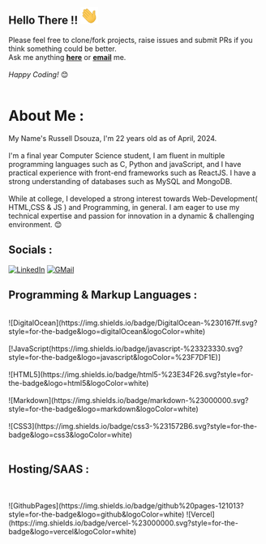 ## Hello There !! <img src = "https://github.com/Russell-Dsouzaa/Russell-Dsouzaa/blob/main/gifs/hand-wave.gif" width = "35px" height = auto>

Please feel free to clone/fork projects, raise issues and submit PRs if you think something could be better. <br>
Ask me anything <a href="https://github.com/Russell-Dsouzaa/Russsell-Dsouzaa/issues/new"><b>here</b></a> or <a href="mailto:220russell0021@dbit.in"><b>email</b></a> me.
<br><br>
<i>Happy Coding!</i> 😊<br><br>

# About Me :
My Name's Russell Dsouza, I'm 22 years old as of April, 2024. <br><br>I'm a final year Computer Science student, I am fluent in multiple programming languages such as C, Python and javaScript, and I have practical experience with front-end frameworks such as ReactJS. I have a strong understanding of databases such as MySQL and MongoDB. <br><br> While at college, I developed a strong interest towards Web-Development( HTML,CSS & JS ) and Programming, in general. I am eager to use my technical expertise and passion for innovation in a dynamic & challenging environment. 😊<br>

## Socials :
[![LinkedIn](https://img.shields.io/badge/LinkedIn-%230077B5.svg?logo=linkedin&logoColor=white)](https://www.linkedin.com/in/russell-dsouza-203987252/) 
[![GMail](https://img.shields.io/badge/-Gmail-c14438?style=flat-square&logo=Gmail&logoColor=white&link=mailto:pks85715@gmail.com)](mailto:220russell0021@dbit.in) 

## Programming & Markup Languages :
</br>
![DigitalOcean](https://img.shields.io/badge/DigitalOcean-%230167ff.svg?style=for-the-badge&logo=digitalOcean&logoColor=white)
</br>
</br>
[!JavaScript(https://img.shields.io/badge/javascript-%23323330.svg?style=for-the-badge&logo=javascript&logoColor=%23F7DF1E)] 
</br>
</br>
![HTML5](https://img.shields.io/badge/html5-%23E34F26.svg?style=for-the-badge&logo=html5&logoColor=white) 
</br>
</br>
![Markdown](https://img.shields.io/badge/markdown-%23000000.svg?style=for-the-badge&logo=markdown&logoColor=white) 
</br>
</br>
![CSS3](https://img.shields.io/badge/css3-%231572B6.svg?style=for-the-badge&logo=css3&logoColor=white) 
</br>
</br>

## Hosting/SAAS :
</br>
</br>
![GithubPages](https://img.shields.io/badge/github%20pages-121013?style=for-the-badge&logo=github&logoColor=white)  ![Vercel](https://img.shields.io/badge/vercel-%23000000.svg?style=for-the-badge&logo=vercel&logoColor=white)
</br>
</br>
